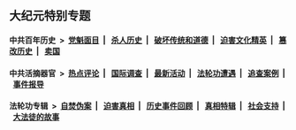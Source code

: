 ## 大纪元特别专题

#### 中共百年历史 &nbsp;>&nbsp; [党魁面目](indexes/nf1176107/README.md?11300430) &nbsp;| &nbsp; [杀人历史](indexes/nf1176106/README.md?11300430) &nbsp;| &nbsp; [破坏传统和道德](indexes/nf1176106/README.md?11300430) &nbsp;| &nbsp; [迫害文化精英](indexes/nf1176111/README.md?11300430) &nbsp;| &nbsp; [篡改历史](indexes/nf1176115/README.md?11300430) &nbsp;| &nbsp; [卖国](indexes/nf1176117/README.md?11300430) 

#### 中共活摘器官 &nbsp;>&nbsp; [热点评论](indexes/nf5879/README.md?11300430) &nbsp;| &nbsp; [国际调查](indexes/nf5947/README.md?11300430) &nbsp;| &nbsp; [最新活动](indexes/nf5883/README.md?11300430) &nbsp;| &nbsp; [法轮功遭遇](indexes/nf5881/README.md?11300430) &nbsp;| &nbsp; [追查案例](indexes/nf5880/README.md?11300430) &nbsp;| &nbsp; [事件报导](indexes/nf5877/README.md?11300430) 

#### 法轮功专辑 &nbsp;>&nbsp; [自焚伪案](indexes/nf5562/README.md?11300430) &nbsp;| &nbsp; [迫害真相](indexes/nf4379/README.md?11300430) &nbsp;| &nbsp; [历史事件回顾](indexes/nf5793/README.md?11300430) &nbsp;| &nbsp; [真相特辑](indexes/nf4389/README.md?11300430) &nbsp;| &nbsp; [社会支持](indexes/nf4386/README.md?11300430) &nbsp;| &nbsp; [大法徒的故事](indexes/nf1147481/README.md?11300430) 


